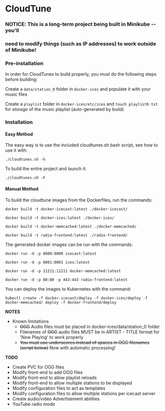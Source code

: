 # CloudTune

### NOTICE: This is a long-term project being built in Minikube -- you'll
### need to modify things (such as IP addresses) to work outside of Minikube!

### Pre-installation

In order for CloudTunes to build properly, you must do the following steps before building:

Create a ```data/station_0``` folder in ```docker-ices``` and populate it with your music files

Create a ```playlist``` folder in ```docker-ices/etc/ices``` and ```touch playlist0.txt``` for storage of the music playlist (auto-generated by build)

### Installation

#### Easy Method 

The easy way is to use the included cloudtunes.sh bash script, see how to use it with:

```./cloudtunes.sh -h```

To build the entire project and launch it:

```./cloudtunes.sh -F```

#### Manual Method

To build the cloudtune images from the Dockerfiles, run the commands:

```docker build -t docker-icecast:latest ./docker-icecast/```

```docker build -t docker-ices:latest ./docker-ices/```

```docker build -t docker-memcached:latest ./docker-memcached/```

```docker build -t radio-frontend:latest ./radio-frontend/```

The generated docker images can be run with the commands:

```docker run -d -p 8000:8000 icecast:latest```

```docker run -d -p 8001:8001 ices:latest```

```docker run -d -p 11211:11211 docker-memcached:latest```

```docker run -d -p 80:80 -p 443:443 radio-frontend:latest```

You can deploy the images to Kubernetes with the command:

```kubectl create -f docker-icecast/deploy -f docker-ices/deploy -f docker-memcached/ deploy -f docker-frontend/deploy```

**NOTES**

- Known limitations
  - ~~OGG~~ Audio files must be placed in docker-ices/data/station_0 folder
  - Filenames of ~~OGG~~ audio files MUST be in ARTIST - TITLE format for 'Now Playing' to work properly
  - ~~You must use underscores instead of spaces in OGG filenames (script below)~~ Now with automatic processing!

**TODO**

- Create PVC for OGG files
- Modify front-end to add OGG files
- Modify front-end to allow playlist reloads
- Modify front-end to allow multiple stations to be displayed
- Modify configuration files to act as templates
- Modify configuration files to allow multiple stations per icecast server
- Create audio/video Advertisement abilities
- YouTube radio mode

